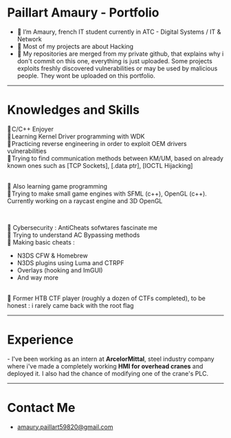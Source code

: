 <h1>Paillart Amaury - Portfolio</h1>

- 👋 I’m Amaury, french IT student currently in ATC - Digital Systems / IT & Network
- 👀 Most of my projects are about Hacking
- 🌱 My repositories are merged from my private github, that explains why i don't commit on this one, everything is just uploaded.
Some projects exploits freshly discovered vulnerabilities or may be used by malicious people. They wont be uploaded on this portfolio.


<hr />

<h1>  Knowledges and Skills</h1> 
📍 C/C++ Enjoyer <br>
📍 Learning Kernel Driver programming with WDK <br>
📍 Practicing reverse engineering in order to exploit OEM drivers vulnerabilities <br>
📍 Trying to find communication methods between KM/UM, based on already known ones such as [TCP Sockets], [.data ptr], [IOCTL Hijacking] <br>

<br /> 

📎 Also learning game programming <br>
📎 Trying to make small game engines with SFML (c++), OpenGL (c++). Currently working on a raycast engine and 3D OpenGL <br>

<br />

📌 Cybersecurity : AntiCheats sofwtares fascinate me <br>
📌 Trying to understand AC Bypassing methods <br>
📌 Making basic cheats : <br>
<ul>
  <li>N3DS CFW & Homebrew</li>
  <li>N3DS plugins using Luma and CTRPF</li>
  <li>Overlays (hooking and ImGUI)</li>
  <li>And way more</li>
</ul>
<br>
📌 Former HTB CTF player (roughly a dozen of CTFs completed), to be honest : i rarely came back with the root flag
<hr />

<h1>  Experience</h1>

<p>- I've been working as an intern at <strong>ArcelorMittal</strong>, steel industry company where i've made a completely working <b>HMI for overhead cranes</b> and deployed it.
I also had the chance of modifying one of the crane's PLC.
</p>

<hr>
<h1> Contact Me </h1>

- amaury.paillart59820@gmail.com
